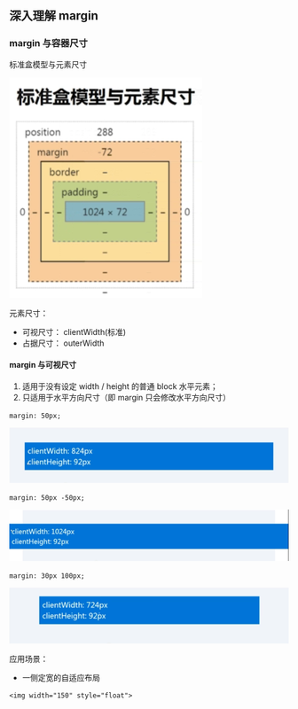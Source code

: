 ## 深入理解 margin

### margin 与容器尺寸

标准盒模型与元素尺寸

![](./res/css-box.png)

元素尺寸：

- 可视尺寸： clientWidth(标准)
- 占据尺寸： outerWidth

#### margin 与可视尺寸

1. 适用于没有设定 width / height 的普通 block 水平元素；
2. 只适用于水平方向尺寸（即 margin 只会修改水平方向尺寸）

`margin: 50px;`

![](./res/margin-50px.png)

`margin: 50px -50px;`

![](./res/margin-hor-minus50px.png)

`margin: 30px 100px;`

![](./res/margin-ver-30px.png)

应用场景：

- 一侧定宽的自适应布局

```
<img width="150" style="float">
```
